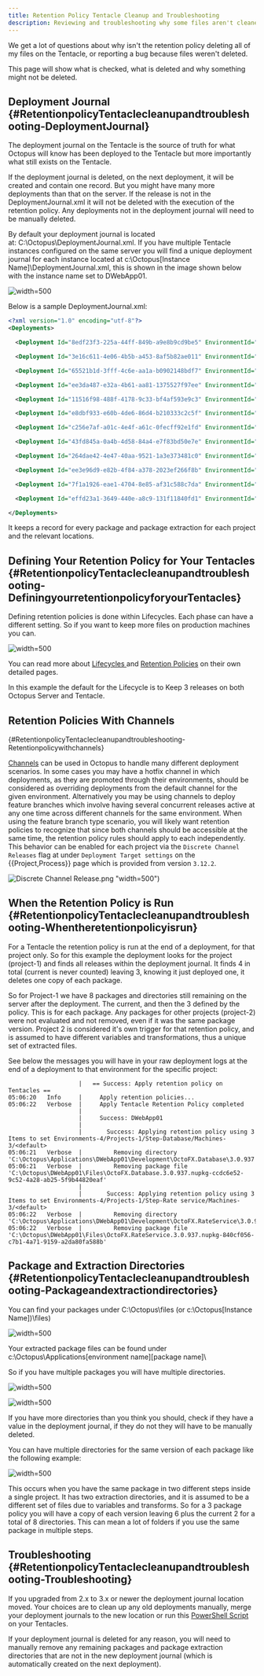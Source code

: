 ```yaml
---
title: Retention Policy Tentacle Cleanup and Troubleshooting
description: Reviewing and troubleshooting why some files aren't cleaned up by Octopus retention policies.
---
```


We get a lot of questions about why isn't the retention policy deleting all of my files on the Tentacle, or reporting a bug because files weren't deleted.

This page will show what is checked, what is deleted and why something might not be deleted.

## Deployment Journal {#RetentionpolicyTentaclecleanupandtroubleshooting-DeploymentJournal}

The deployment journal on the Tentacle is the source of truth for what Octopus will know has been deployed to the Tentacle but more importantly what still exists on the Tentacle.

If the deployment journal is deleted, on the next deployment, it will be created and contain one record. But you might have many more deployments than that on the server. If the release is not in the DeploymentJournal.xml it will not be deleted with the execution of the retention policy. Any deployments not in the deployment journal will need to be manually deleted.

By default your deployment journal is located at: C:\Octopus\DeploymentJournal.xml. If you have multiple Tentacle instances configured on the same server you will find a unique deployment journal for each instance located at c:\Octopus\[Instance Name]\DeploymentJournal.xml, this is shown in the image shown below with the instance name set to DWebApp01.

![](/docs/images/3048641/3278384.png "width=500")

Below is a sample DeploymentJournal.xml:

```xml
<?xml version="1.0" encoding="utf-8"?>
<Deployments>

  <Deployment Id="8edf23f3-225a-44ff-849b-a9e8b9cd9be5" EnvironmentId="Environments-4" ProjectId="Projects-1" PackageId="OctoFX.Database" PackageVersion="3.0.938" InstalledOn="2015-08-31 02:06:18" ExtractedFrom="C:\Octopus\DWebApp01\Files\OctoFX.Database.3.0.938.nupkg-7e3882e6-d08a-497b-a64a-dc9f14a48bf0" ExtractedTo="C:\Octopus\Applications\DWebApp01\Development\OctoFX.Database\3.0.938" RetentionPolicySet="Environments-4/Projects-1/Step-Database/Machines-3/&lt;default&gt;" CustomInstallationDirectory="C:\Octopus\Applications\DWebApp01\Development\OctoFX.Database\3.0.938" WasSuccessful="True" />

  <Deployment Id="3e16c611-4e06-4b5b-a453-8af5b82ae011" EnvironmentId="Environments-4" ProjectId="Projects-1" PackageId="OctoFX.RateService" PackageVersion="3.0.938" InstalledOn="2015-08-31 02:06:23" ExtractedFrom="C:\Octopus\DWebApp01\Files\OctoFX.RateService.3.0.938.nupkg-33168819-e693-4aa2-8a90-41a772990e98" ExtractedTo="C:\Octopus\Applications\DWebApp01\Development\OctoFX.RateService\3.0.938" RetentionPolicySet="Environments-4/Projects-1/Step-Rate service/Machines-3/&lt;default&gt;" CustomInstallationDirectory="C:\Octopus\Applications\DWebApp01\Development\OctoFX.RateService\3.0.938" WasSuccessful="True" />

  <Deployment Id="65521b1d-3fff-4c6e-aa1a-b0902148bdf7" EnvironmentId="Environments-4" ProjectId="Projects-2" PackageId="OctoFX.TradingWebsite" PackageVersion="3.0.938" InstalledOn="2015-08-31 02:06:42" ExtractedFrom="C:\Octopus\DWebApp01\Files\OctoFX.TradingWebsite.3.0.938.nupkg-76cbe5ea-2db2-4296-afa5-073acc4e2944" ExtractedTo="C:\Octopus\Applications\DWebApp01\Development\OctoFX.TradingWebsite\3.0.938" RetentionPolicySet="Environments-4/Projects-2/Step-Trading Website/Machines-3/&lt;default&gt;" CustomInstallationDirectory="C:\Websites\DWebApp01\TradingWebsite" WasSuccessful="True" />

  <Deployment Id="ee3da487-e32a-4b61-aa81-1375527f97ee" EnvironmentId="Environments-4" ProjectId="Projects-1" PackageId="OctoFX.Database" PackageVersion="3.0.939" InstalledOn="2015-08-31 03:06:04" ExtractedFrom="C:\Octopus\DWebApp01\Files\OctoFX.Database.3.0.939.nupkg-6558d7f1-9647-4790-9dcf-f72599a3e1f0" ExtractedTo="C:\Octopus\Applications\DWebApp01\Development\OctoFX.Database\3.0.939" RetentionPolicySet="Environments-4/Projects-1/Step-Database/Machines-3/&lt;default&gt;" CustomInstallationDirectory="C:\Octopus\Applications\DWebApp01\Development\OctoFX.Database\3.0.939" WasSuccessful="True" />

  <Deployment Id="11516f98-488f-4178-9c33-bf4af593e9c3" EnvironmentId="Environments-4" ProjectId="Projects-1" PackageId="OctoFX.RateService" PackageVersion="3.0.939" InstalledOn="2015-08-31 03:06:10" ExtractedFrom="C:\Octopus\DWebApp01\Files\OctoFX.RateService.3.0.939.nupkg-c631069c-2231-4abf-8eb8-402d5aba4e31" ExtractedTo="C:\Octopus\Applications\DWebApp01\Development\OctoFX.RateService\3.0.939" RetentionPolicySet="Environments-4/Projects-1/Step-Rate service/Machines-3/&lt;default&gt;" CustomInstallationDirectory="C:\Octopus\Applications\DWebApp01\Development\OctoFX.RateService\3.0.939" WasSuccessful="True" />

  <Deployment Id="e8dbf933-e60b-4de6-86d4-b210333c2c5f" EnvironmentId="Environments-4" ProjectId="Projects-2" PackageId="OctoFX.TradingWebsite" PackageVersion="3.0.939" InstalledOn="2015-08-31 03:06:28" ExtractedFrom="C:\Octopus\DWebApp01\Files\OctoFX.TradingWebsite.3.0.939.nupkg-9bc37a9b-d5de-4dc5-a994-bd2cba3de6ba" ExtractedTo="C:\Octopus\Applications\DWebApp01\Development\OctoFX.TradingWebsite\3.0.939" RetentionPolicySet="Environments-4/Projects-2/Step-Trading Website/Machines-3/&lt;default&gt;" CustomInstallationDirectory="C:\Websites\DWebApp01\TradingWebsite" WasSuccessful="True" />

  <Deployment Id="c256e7af-a01c-4e4f-a61c-0fecff92e1fd" EnvironmentId="Environments-4" ProjectId="Projects-1" PackageId="OctoFX.Database" PackageVersion="3.0.940" InstalledOn="2015-08-31 04:06:04" ExtractedFrom="C:\Octopus\DWebApp01\Files\OctoFX.Database.3.0.940.nupkg-8ac2b355-4eda-4688-89a2-a4b33e34f00a" ExtractedTo="C:\Octopus\Applications\DWebApp01\Development\OctoFX.Database\3.0.940" RetentionPolicySet="Environments-4/Projects-1/Step-Database/Machines-3/&lt;default&gt;" CustomInstallationDirectory="C:\Octopus\Applications\DWebApp01\Development\OctoFX.Database\3.0.940" WasSuccessful="True" />

  <Deployment Id="43fd845a-0a4b-4d58-84a4-e7f83bd50e7e" EnvironmentId="Environments-4" ProjectId="Projects-1" PackageId="OctoFX.RateService" PackageVersion="3.0.940" InstalledOn="2015-08-31 04:06:09" ExtractedFrom="C:\Octopus\DWebApp01\Files\OctoFX.RateService.3.0.940.nupkg-4ce208ff-19fe-4eb0-bbd1-2f45ce48dc10" ExtractedTo="C:\Octopus\Applications\DWebApp01\Development\OctoFX.RateService\3.0.940" RetentionPolicySet="Environments-4/Projects-1/Step-Rate service/Machines-3/&lt;default&gt;" CustomInstallationDirectory="C:\Octopus\Applications\DWebApp01\Development\OctoFX.RateService\3.0.940" WasSuccessful="True" />

  <Deployment Id="264dae42-4e47-40aa-9521-1a3e373481c0" EnvironmentId="Environments-4" ProjectId="Projects-2" PackageId="OctoFX.TradingWebsite" PackageVersion="3.0.940" InstalledOn="2015-08-31 04:06:29" ExtractedFrom="C:\Octopus\DWebApp01\Files\OctoFX.TradingWebsite.3.0.940.nupkg-8f5a7177-a6a9-439f-b8aa-d15f0c1fb13f" ExtractedTo="C:\Octopus\Applications\DWebApp01\Development\OctoFX.TradingWebsite\3.0.940" RetentionPolicySet="Environments-4/Projects-2/Step-Trading Website/Machines-3/&lt;default&gt;" CustomInstallationDirectory="C:\Websites\DWebApp01\TradingWebsite" WasSuccessful="True" />

  <Deployment Id="ee3e96d9-e82b-4f84-a378-2023ef266f8b" EnvironmentId="Environments-4" ProjectId="Projects-1" PackageId="OctoFX.Database" PackageVersion="3.0.941" InstalledOn="2015-08-31 05:06:14" ExtractedFrom="C:\Octopus\DWebApp01\Files\OctoFX.Database.3.0.941.nupkg-b2959e9a-05b2-478a-a499-9bcb6d778afe" ExtractedTo="C:\Octopus\Applications\DWebApp01\Development\OctoFX.Database\3.0.941" RetentionPolicySet="Environments-4/Projects-1/Step-Database/Machines-3/&lt;default&gt;" CustomInstallationDirectory="C:\Octopus\Applications\DWebApp01\Development\OctoFX.Database\3.0.941" WasSuccessful="True" />

  <Deployment Id="7f1a1926-eae1-4704-8e85-af31c588c7da" EnvironmentId="Environments-4" ProjectId="Projects-1" PackageId="OctoFX.RateService" PackageVersion="3.0.941" InstalledOn="2015-08-31 05:06:19" ExtractedFrom="C:\Octopus\DWebApp01\Files\OctoFX.RateService.3.0.941.nupkg-a1740fe7-c686-4a50-b4ff-784e783589f6" ExtractedTo="C:\Octopus\Applications\DWebApp01\Development\OctoFX.RateService\3.0.941" RetentionPolicySet="Environments-4/Projects-1/Step-Rate service/Machines-3/&lt;default&gt;" CustomInstallationDirectory="C:\Octopus\Applications\DWebApp01\Development\OctoFX.RateService\3.0.941" WasSuccessful="True" />

  <Deployment Id="effd23a1-3649-440e-a8c9-131f11840fd1" EnvironmentId="Environments-4" ProjectId="Projects-2" PackageId="OctoFX.TradingWebsite" PackageVersion="3.0.941" InstalledOn="2015-08-31 05:06:37" ExtractedFrom="C:\Octopus\DWebApp01\Files\OctoFX.TradingWebsite.3.0.941.nupkg-766ca566-0926-4114-ac11-942a4cb9382b" ExtractedTo="C:\Octopus\Applications\DWebApp01\Development\OctoFX.TradingWebsite\3.0.941" RetentionPolicySet="Environments-4/Projects-2/Step-Trading Website/Machines-3/&lt;default&gt;" CustomInstallationDirectory="C:\Websites\DWebApp01\TradingWebsite" WasSuccessful="True" />

</Deployments>
```

It keeps a record for every package and package extraction for each project and the relevant locations.

## Defining Your Retention Policy for Your Tentacles {#RetentionpolicyTentaclecleanupandtroubleshooting-DefiningyourretentionpolicyforyourTentacles}

Defining retention policies is done within Lifecycles. Each phase can have a different setting. So if you want to keep more files on production machines you can.

![](/docs/images/3048641/3278386.png "width=500")

You can read more about [Lifecycles ](/docs/deployment-process/lifecycles/index.md)and [Retention Policies](/docs/administration/retention-policies/index.md) on their own detailed pages.

In this example the default for the Lifecycle is to Keep 3 releases on both Octopus Server and Tentacle.

## Retention Policies With Channels
{#RetentionpolicyTentaclecleanupandtroubleshooting-Retentionpolicywithchannels}

[Channels](/docs/deployment-process/channels/index.md) can be used in Octopus to handle many different deployment scenarios. In some cases you may have a hotfix channel in which deployments, as they are promoted through their environments, should be considered as overriding deployments from the default channel for the given environment. Alternatively you may be using channels to deploy feature branches which involve having several concurrent releases active at any one time across different channels for the same environment. When using the feature branch type scenario, you will likely want retention policies to recognize that since both channels should be accessible at the same time, the retention policy rules should apply to each independently. This behavior can be enabled for each project via the `Discrete Channel Releases` flag at under `Deployment Target settings` on the {{Project,Process}} page which is provided from version `3.12.2`.

![Discrete Channel Release](/docs/images/discrete-channel-release_[4.0,).png "width=500")


## When the Retention Policy is Run {#RetentionpolicyTentaclecleanupandtroubleshooting-Whentheretentionpolicyisrun}

For a Tentacle the retention policy is run at the end of a deployment, for that project only. So for this example the deployment looks for the project (project-1) and finds all releases within the deployment journal. It finds 4 in total (current is never counted) leaving 3, knowing it just deployed one, it deletes one copy of each package.

So for Project-1 we have 8 packages and directories still remaining on the server after the deployment. The current, and then the 3 defined by the policy. This is for each package. Any packages for other projects (project-2) were not evaluated and not removed, even if it was the same package version. Project 2 is considered it's own trigger for that retention policy, and is assumed to have different variables and transformations, thus a unique set of extracted files.

See below the messages you will have in your raw deployment logs at the end of a deployment to that environment for the specific project:

```text
                    |   == Success: Apply retention policy on Tentacles ==
05:06:20   Info     |     Apply retention policies...
05:06:22   Verbose  |     Apply Tentacle Retention Policy completed
                    |   
                    |     Success: DWebApp01
                    |     
                    |       Success: Applying retention policy using 3 Items to set Environments-4/Projects-1/Step-Database/Machines-3/<default>
05:06:21   Verbose  |         Removing directory 'C:\Octopus\Applications\DWebApp01\Development\OctoFX.Database\3.0.937'
05:06:21   Verbose  |         Removing package file 'C:\Octopus\DWebApp01\Files\OctoFX.Database.3.0.937.nupkg-ccdc6e52-9c52-4a28-ab25-5f9b44820eaf'
                    |       
                    |       Success: Applying retention policy using 3 Items to set Environments-4/Projects-1/Step-Rate service/Machines-3/<default>
05:06:22   Verbose  |         Removing directory 'C:\Octopus\Applications\DWebApp01\Development\OctoFX.RateService\3.0.937'
05:06:22   Verbose  |         Removing package file 'C:\Octopus\DWebApp01\Files\OctoFX.RateService.3.0.937.nupkg-840cf056-c7b1-4a71-9159-a2da80fa588b'

```

## Package and Extraction Directories {#RetentionpolicyTentaclecleanupandtroubleshooting-Packageandextractiondirectories}

You can find your packages under C:\Octopus\files (or c:\Octopus\[Instance Name])\files)

![](/docs/images/3048641/3278387.png "width=500")

Your extracted package files can be found under c:\Octopus\Applications\[environment name]\[package name]\

So if you have multiple packages you will have multiple directories.

![](/docs/images/3048641/3278389.png "width=500")

![](/docs/images/3048641/3278388.png "width=500")

If you have more directories than you think you should, check if they have a value in the deployment journal, if they do not they will have to be manually deleted.

You can have multiple directories for the same version of each package like the following example:

![](/docs/images/3048641/3278390.png "width=500")

This occurs when you have the same package in two different steps inside a single project. It has two extraction directories, and it is assumed to be a different set of files due to variables and transforms. So for a 3 package policy you will have a copy of each version leaving 6 plus the current 2 for a total of 8 directories. This can mean a lot of folders if you use the same package in multiple steps.

## Troubleshooting {#RetentionpolicyTentaclecleanupandtroubleshooting-Troubleshooting}

If you upgraded from 2.x to 3.x or newer the deployment journal location moved. Your choices are to clean up any old deployments manually, merge your deployment journals to the new location or run this [PowerShell Script](https://gist.github.com/vanessalove/dbc656b01df40939dcf8) on your Tentacles.

If your deployment journal is deleted for any reason, you will need to manually remove any remaining packages and package extraction directories that are not in the new deployment journal (which is automatically created on the next deployment).
